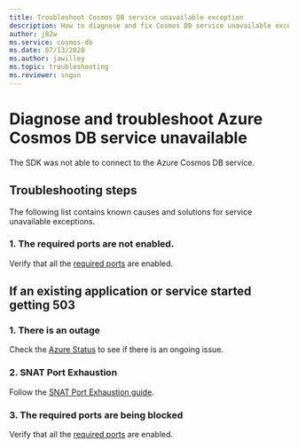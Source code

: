 ```yaml
---
title: Troubleshoot Cosmos DB service unavailable exception
description: How to diagnose and fix Cosmos DB service unavailable exception
author: j82w
ms.service: cosmos-db
ms.date: 07/13/2020
ms.author: jawilley
ms.topic: troubleshooting
ms.reviewer: sngun
---
```


# Diagnose and troubleshoot Azure Cosmos DB service unavailable
The SDK was not able to connect to the Azure Cosmos DB service.

## Troubleshooting steps
The following list contains known causes and solutions for service unavailable exceptions.

### 1. The required ports are not enabled.
Verify that all the [required ports](performance-tips-dotnet-sdk-v3-sql.md#networking) are enabled.

## If an existing application or service started getting 503

### 1. There is an outage
Check the [Azure Status](https://status.azure.com/status) to see if there is an ongoing issue.

### 2. SNAT Port Exhaustion
Follow the [SNAT Port Exhaustion guide](troubleshoot-dot-net-sdk.md#snat).

### 3. The required ports are being blocked
Verify that all the [required ports](performance-tips-dotnet-sdk-v3-sql.md#networking) are enabled.
